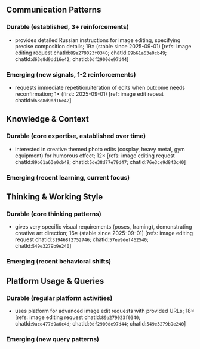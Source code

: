 ## Communication Patterns
### Durable (established, 3+ reinforcements)
- provides detailed Russian instructions for image editing, specifying precise composition details; 19× (stable since 2025-09-01) [refs: image editing request chatId:`89a279023f0340`; chatId:`89b61a63e0cb49`; chatId:`d63e8d9dd16e42`; chatId:`0df2900de97d44`]

### Emerging (new signals, 1-2 reinforcements)
- requests immediate repetition/iteration of edits when outcome needs reconfirmation; 1× (first: 2025-09-01) [ref: image edit repeat chatId:`d63e8d9dd16e42`]

## Knowledge & Context
### Durable (core expertise, established over time)
- interested in creative themed photo edits (cosplay, heavy metal, gym equipment) for humorous effect; 12× [refs: image editing request chatId:`89b61a63e0cb49`; chatId:`5de38d77e79d47`; chatId:`76e3ce9d843c40`]

### Emerging (recent learning, current focus)

## Thinking & Working Style
### Durable (core thinking patterns)
- gives very specific visual requirements (poses, framing), demonstrating creative art direction; 16× (stable since 2025-09-01) [refs: image editing request chatId:`319468f2752746`; chatId:`57ee9def462540`; chatId:`549e3279b9e240`]

### Emerging (recent behavioral shifts)

## Platform Usage & Queries
### Durable (regular platform activities)
- uses platform for advanced image edit requests with provided URLs; 18× [refs: image editing request chatId:`89a279023f0340`; chatId:`9ace477d9a6c4d`; chatId:`0df2900de97d44`; chatId:`549e3279b9e240`]

### Emerging (new query patterns)